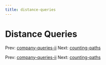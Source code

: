```yaml
---
title: distance-queries
---
```




# Distance Queries

Prev:
[company-queries-ii](company-queries-ii.md)
Next: [counting-paths](counting-paths.md)

Prev:
[company-queries-ii](company-queries-ii.md)
Next: [counting-paths](counting-paths.md)
